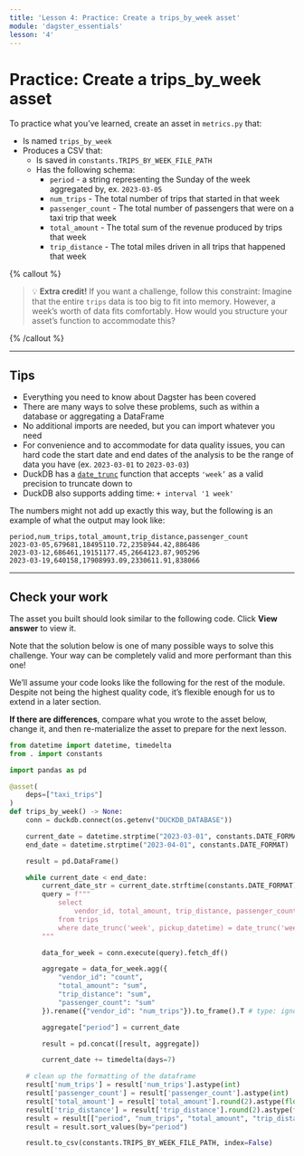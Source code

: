 ```yaml
---
title: 'Lesson 4: Practice: Create a trips_by_week asset'
module: 'dagster_essentials'
lesson: '4'
---
```


# Practice: Create a trips_by_week asset

To practice what you’ve learned, create an asset in `metrics.py` that:

- Is named `trips_by_week`
- Produces a CSV that:
  - Is saved in `constants.TRIPS_BY_WEEK_FILE_PATH`
  - Has the following schema:
    - `period` - a string representing the Sunday of the week aggregated by, ex. `2023-03-05`
    - `num_trips` - The total number of trips that started in that week
    - `passenger_count` - The total number of passengers that were on a taxi trip that week
    - `total_amount` - The total sum of the revenue produced by trips that week
    - `trip_distance` - The total miles driven in all trips that happened that week

{% callout %}

> 💡 **Extra credit!** If you want a challenge, follow this constraint:
> Imagine that the entire `trips` data is too big to fit into memory. However, a week’s worth of data fits comfortably. How would you structure your asset’s function to accommodate this?

{% /callout %}

---

## Tips

- Everything you need to know about Dagster has been covered
- There are many ways to solve these problems, such as within a database or aggregating a DataFrame
- No additional imports are needed, but you can import whatever you need
- For convenience and to accommodate for data quality issues, you can hard code the start date and end dates of the analysis to be the range of data you have (ex. `2023-03-01` to `2023-03-03`)
- DuckDB has a [`date_trunc`](https://duckdb.org/docs/sql/functions/date.html#date-functions) function that accepts `'week’` as a valid precision to truncate down to
- DuckDB also supports adding time: `+ interval '1 week'`

The numbers might not add up exactly this way, but the following is an example of what the output may look like:

```shell
period,num_trips,total_amount,trip_distance,passenger_count
2023-03-05,679681,18495110.72,2358944.42,886486
2023-03-12,686461,19151177.45,2664123.87,905296
2023-03-19,640158,17908993.09,2330611.91,838066
```

---

## Check your work

The asset you built should look similar to the following code. Click **View answer** to view it.

Note that the solution below is one of many possible ways to solve this challenge. Your way can be completely valid and more performant than this one!

We’ll assume your code looks like the following for the rest of the module. Despite not being the highest quality code, it’s flexible enough for us to extend in a later section.

**If there are differences**, compare what you wrote to the asset below, change it, and then re-materialize the asset to prepare for the next lesson.

```python {% obfuscated="true" %}
from datetime import datetime, timedelta
from . import constants

import pandas as pd

@asset(
    deps=["taxi_trips"]
)
def trips_by_week() -> None:
    conn = duckdb.connect(os.getenv("DUCKDB_DATABASE"))

    current_date = datetime.strptime("2023-03-01", constants.DATE_FORMAT)
    end_date = datetime.strptime("2023-04-01", constants.DATE_FORMAT)

    result = pd.DataFrame()

    while current_date < end_date:
        current_date_str = current_date.strftime(constants.DATE_FORMAT)
        query = f"""
            select
                vendor_id, total_amount, trip_distance, passenger_count
            from trips
            where date_trunc('week', pickup_datetime) = date_trunc('week', '{current_date_str}'::date)
        """

        data_for_week = conn.execute(query).fetch_df()

        aggregate = data_for_week.agg({
            "vendor_id": "count",
            "total_amount": "sum",
            "trip_distance": "sum",
            "passenger_count": "sum"
        }).rename({"vendor_id": "num_trips"}).to_frame().T # type: ignore

        aggregate["period"] = current_date

        result = pd.concat([result, aggregate])

        current_date += timedelta(days=7)

    # clean up the formatting of the dataframe
    result['num_trips'] = result['num_trips'].astype(int)
    result['passenger_count'] = result['passenger_count'].astype(int)
    result['total_amount'] = result['total_amount'].round(2).astype(float)
    result['trip_distance'] = result['trip_distance'].round(2).astype(float)
    result = result[["period", "num_trips", "total_amount", "trip_distance", "passenger_count"]]
    result = result.sort_values(by="period")

    result.to_csv(constants.TRIPS_BY_WEEK_FILE_PATH, index=False)
```
